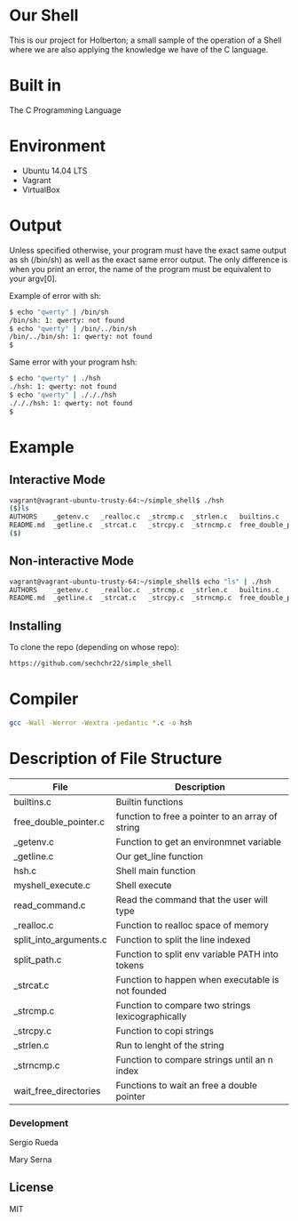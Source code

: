 # Our Shell
This is our project for Holberton; a small sample of the operation of a Shell where we are also applying the knowledge we have of the C language.

# Built in
The C Programming Language

# Environment
- Ubuntu 14.04 LTS
- Vagrant
- VirtualBox

# Output
Unless specified otherwise, your program must have the exact same output as sh (/bin/sh) as well as the exact same error output.
The only difference is when you print an error, the name of the program must be equivalent to your argv[0].

Example of error with sh:
```sh
$ echo "qwerty" | /bin/sh
/bin/sh: 1: qwerty: not found
$ echo "qwerty" | /bin/../bin/sh
/bin/../bin/sh: 1: qwerty: not found
$
```
Same error with your program hsh:
```sh
$ echo "qwerty" | ./hsh
./hsh: 1: qwerty: not found
$ echo "qwerty" | ./././hsh
./././hsh: 1: qwerty: not found
$
```
#  Example
 
## Interactive Mode
```sh
vagrant@vagrant-ubuntu-trusty-64:~/simple_shell$ ./hsh
($)ls
AUTHORS    _getenv.c   _realloc.c  _strcmp.c  _strlen.c   builtins.c		 hsh	man_1_simple_shell  read_command.c  split_into_arguments.c
README.md  _getline.c  _strcat.c   _strcpy.c  _strncmp.c  free_double_pointer.c  hsh.c	myshell_execute.c   shellheader.h   split_path.c
($)
```
## Non-interactive Mode

```sh
vagrant@vagrant-ubuntu-trusty-64:~/simple_shell$ echo "ls" | ./hsh 
AUTHORS    _getenv.c   _realloc.c  _strcmp.c  _strlen.c   builtins.c		 hsh	man_1_simple_shell  read_command.c  split_into_arguments.c
README.md  _getline.c  _strcat.c   _strcpy.c  _strncmp.c  free_double_pointer.c  hsh.c	myshell_execute.c   shellheader.h   split_path.c
```

## Installing
To clone the repo (depending on whose repo):
```sh
https://github.com/sechchr22/simple_shell
```

# Compiler
```sh
gcc -Wall -Werror -Wextra -pedantic *.c -o hsh
```

# Description of File Structure

| File | Description |
| ------ | ------ |
| builtins.c | Builtin functions |
| free_double_pointer.c | function to free a pointer to an array of string |
| _getenv.c | Function to get an environmnet variable |
| _getline.c | Our get_line function |
| hsh.c | Shell main function |
| myshell_execute.c | Shell execute |
| read_command.c | Read the command that the user will type |
| _realloc.c | Function to realloc space of memory |
| split_into_arguments.c | Function to split the line indexed |
| split_path.c | Function to split env variable PATH into tokens |
| _strcat.c | Function to happen when executable is not founded |
| _strcmp.c | Function to compare two strings lexicographically |
| _strcpy.c | Function to copi strings |
| _strlen.c | Run to lenght of the string |
| _strncmp.c | Function to compare strings until an  n index |
| wait_free_directories | Functions to wait an free a double pointer |
 
### Development

Sergio Rueda

Mary Serna

License
----
MIT


